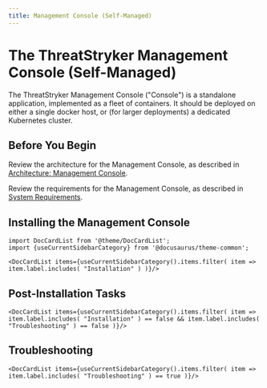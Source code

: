 ```yaml
---
title: Management Console (Self-Managed)
---
```


# The ThreatStryker Management Console (Self-Managed)

The ThreatStryker Management Console ("Console") is a standalone application, implemented as a fleet of containers.  It should be deployed on either a single docker host, or (for larger deployments) a dedicated Kubernetes cluster. 

## Before You Begin

Review the architecture for the Management Console, as described in [Architecture: Management Console](/docs/v2.0/architecture/console).

Review the requirements for the Management Console, as described in [System Requirements](/docs/v2.0/console/requirements).


## Installing the Management Console

```mdx-code-block
import DocCardList from '@theme/DocCardList';
import {useCurrentSidebarCategory} from '@docusaurus/theme-common';

<DocCardList items={useCurrentSidebarCategory().items.filter( item => item.label.includes( "Installation" ) )}/>
```

## Post-Installation Tasks

```mdx-code-block
<DocCardList items={useCurrentSidebarCategory().items.filter( item => item.label.includes( "Installation" ) == false && item.label.includes( "Troubleshooting" ) == false )}/>
```

## Troubleshooting

```mdx-code-block
<DocCardList items={useCurrentSidebarCategory().items.filter( item => item.label.includes( "Troubleshooting" ) == true )}/>
```